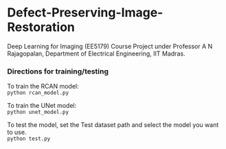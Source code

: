 # Defect-Preserving-Image-Restoration
Deep Learning for Imaging (EE5179) Course Project under Professor A N Rajagopalan, Department of Electrical Engineering, IIT Madras.      


### Directions for training/testing  
To train the RCAN model:  
`python rcan_model.py`    

To train the UNet model:  
`python unet_model.py`  

To test the model, set the Test dataset path and select the model you want to use.  
`python test.py`
